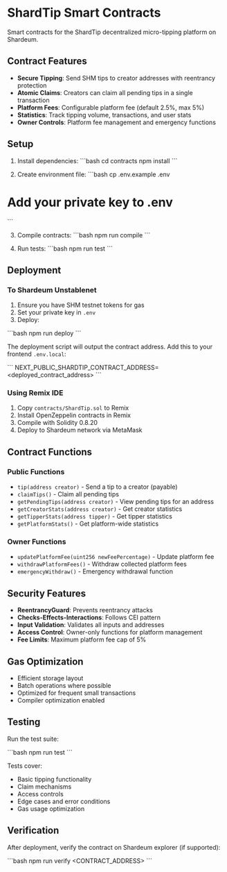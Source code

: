 # ShardTip Smart Contracts

Smart contracts for the ShardTip decentralized micro-tipping platform on Shardeum.

## Contract Features

- **Secure Tipping**: Send SHM tips to creator addresses with reentrancy protection
- **Atomic Claims**: Creators can claim all pending tips in a single transaction
- **Platform Fees**: Configurable platform fee (default 2.5%, max 5%)
- **Statistics**: Track tipping volume, transactions, and user stats
- **Owner Controls**: Platform fee management and emergency functions

## Setup

1. Install dependencies:
\`\`\`bash
cd contracts
npm install
\`\`\`

2. Create environment file:
\`\`\`bash
cp .env.example .env
# Add your private key to .env
\`\`\`

3. Compile contracts:
\`\`\`bash
npm run compile
\`\`\`

4. Run tests:
\`\`\`bash
npm run test
\`\`\`

## Deployment

### To Shardeum Unstablenet

1. Ensure you have SHM testnet tokens for gas
2. Set your private key in `.env`
3. Deploy:

\`\`\`bash
npm run deploy
\`\`\`

The deployment script will output the contract address. Add this to your frontend `.env.local`:

\`\`\`
NEXT_PUBLIC_SHARDTIP_CONTRACT_ADDRESS=<deployed_contract_address>
\`\`\`

### Using Remix IDE

1. Copy `contracts/ShardTip.sol` to Remix
2. Install OpenZeppelin contracts in Remix
3. Compile with Solidity 0.8.20
4. Deploy to Shardeum network via MetaMask

## Contract Functions

### Public Functions

- `tip(address creator)` - Send a tip to a creator (payable)
- `claimTips()` - Claim all pending tips
- `getPendingTips(address creator)` - View pending tips for an address
- `getCreatorStats(address creator)` - Get creator statistics
- `getTipperStats(address tipper)` - Get tipper statistics
- `getPlatformStats()` - Get platform-wide statistics

### Owner Functions

- `updatePlatformFee(uint256 newFeePercentage)` - Update platform fee
- `withdrawPlatformFees()` - Withdraw collected platform fees
- `emergencyWithdraw()` - Emergency withdrawal function

## Security Features

- **ReentrancyGuard**: Prevents reentrancy attacks
- **Checks-Effects-Interactions**: Follows CEI pattern
- **Input Validation**: Validates all inputs and addresses
- **Access Control**: Owner-only functions for platform management
- **Fee Limits**: Maximum platform fee cap of 5%

## Gas Optimization

- Efficient storage layout
- Batch operations where possible
- Optimized for frequent small transactions
- Compiler optimization enabled

## Testing

Run the test suite:

\`\`\`bash
npm run test
\`\`\`

Tests cover:
- Basic tipping functionality
- Claim mechanisms
- Access controls
- Edge cases and error conditions
- Gas usage optimization

## Verification

After deployment, verify the contract on Shardeum explorer (if supported):

\`\`\`bash
npm run verify <CONTRACT_ADDRESS>
\`\`\`
